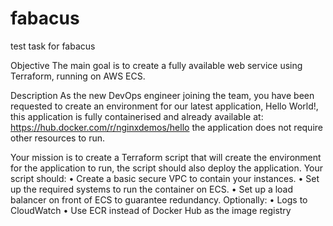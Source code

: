 # fabacus
test task for fabacus

  Objective
  The main goal is to create a fully available web service using Terraform, running on AWS ECS.

  Description
As the new DevOps engineer joining the team, you have been requested to create an environment
for our latest application, Hello World!, this application is fully containerised and already available
at:
https://hub.docker.com/r/nginxdemos/hello
the application does not require other resources to run.

  Your mission is to create a Terraform script that will create the environment for the application to
run, the script should also deploy the application.
Your script should:
• Create a basic secure VPC to contain your instances.
• Set up the required systems to run the container on ECS.
• Set up a load balancer on front of ECS to guarantee redundancy.
  Optionally:
• Logs to CloudWatch
• Use ECR instead of Docker Hub as the image registry
